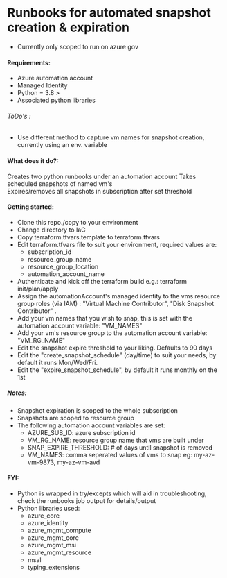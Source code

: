 # Runbooks for automated snapshot creation & expiration 

* Currently only scoped to run on azure gov

#### Requirements:
* Azure automation account
* Managed Identity
* Python = 3.8 > 
* Associated python libraries

###### ToDo's :
* Use different method to capture vm names for snapshot creation, currently using an env. variable

#### What does it do?:
Creates two python runbooks under an automation account
Takes scheduled snapshots of named vm's<br>
Expires/removes all snapshots in subscription after set threshold

#### Getting started:
* Clone this repo./copy to your environment<br>
* Change directory to IaC
* Copy terraform.tfvars.template to terraform.tfvars
* Edit terraform.tfvars file to suit your environment, required values are:
  * subscription_id
  * resource_group_name
  * resource_group_location
  * automation_account_name
* Authenticate and kick off the terraform build e.g.: terraform init/plan/apply 
* Assign the automationAccount's managed identity to the vms resource group roles (via IAM) : "Virtual Machine Contributor", 
  "Disk Snapshot Contributor" .
* Add your vm names that you wish to snap, this is set with the automation account variable: "VM_NAMES"
* Add your vm's resource group to the automation account variable: "VM_RG_NAME"
* Edit the snapshot expire threshold to your liking. Defaults to 90 days
* Edit the "create_snapshot_schedule" (day/time) to suit your needs, by default it runs Mon/Wed/Fri.
* Edit the "expire_snapshot_schedule", by default it runs monthly on the 1st

##### Notes:
* Snapshot expiration is scoped to the whole subscription 
* Snapshots are scoped to resource group
* The following automation account variables are set:
  * AZURE_SUB_ID: azure subscription id
  * VM_RG_NAME: resource group name that vms are built under
  * SNAP_EXPIRE_THRESHOLD: # of days until snapshot is removed
  * VM_NAMES: comma seperated values of vms to snap eg: my-az-vm-9873, my-az-vm-avd 

#### FYI:
* Python is wrapped in try/excepts which will aid in troubleshooting, check the runbooks job output for details/output
* Python libraries used:
   * azure_core
   * azure_identity
   * azure_mgmt_compute
   * azure_mgmt_core
   * azure_mgmt_msi
   * azure_mgmt_resource
   * msal
   * typing_extensions



